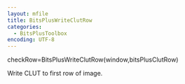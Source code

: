 ```yaml
---
layout: mfile
title: BitsPlusWriteClutRow
categories:
  - BitsPlusToolbox
encoding: UTF-8
---
```


checkRow=BitsPlusWriteClutRow(window,bitsPlusClutRow)

Write CLUT to first row of image.